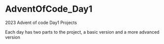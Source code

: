 # AdventOfCode_Day1
2023 Advent of code Day1 Projects

Each day has two parts to the project, a basic version and a more advanced version

